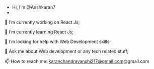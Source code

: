 -  Hi, I’m @Anshkaran7
-  
🔭 I’m currently working on React Js;

🌱 I’m currently learning React Js;

🤔 I’m looking for help with Web Development skills;

💬 Ask me about Web development or any tech related stuff;

📫 How to reach me: karanchandravanshi217@gmail.com@gmail.com


         
